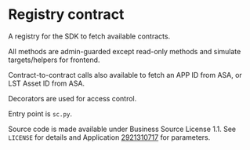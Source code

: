 # Registry contract

A registry for the SDK to fetch available contracts.

All methods are admin-guarded except read-only methods and simulate targets/helpers for frontend.

Contract-to-contract calls also available to fetch an APP ID from ASA, or LST Asset ID from ASA.

Decorators are used for access control.

Entry point is `sc.py`.

Source code is made available under Business Source License 1.1. See `LICENSE` for details and Application [2921310717](https://lora.algokit.io/mainnet/application/2921310717) for parameters.
